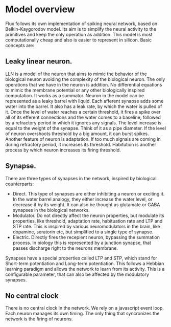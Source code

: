 # Model overview

Flux follows its own implementation of spiking neural network, based on Belkin-Kaygorodov model. Its aim is to simplify the neural activity to the primitives and keep the only operation as addition. This model is most computationally cheap and also is easier to represent in silicon. Basic concepts are:

## Leaky linear neuron.

LLN is a model of the neuron that aims to mimic the behavior of the biological neuron avoiding the complexity of the biological neuron. The only operations that we have in the neuron is addition. No differential equations to mimic the membrane potential or any other biologically inspired computation. It works as a summator. Neuron in the model can be represented as a leaky barrel with liquid. Each afferent synapse adds some water into the barrel. It also has a leak rate, by which the water is pulled of it. Once the level of water reaches a certain threshold, it fires a spike over all of its efferent connections and the water comes to a baseline, followed by a refractory period in which it ignores any signals. The level increase is equal to the weight of the synapse. Think of it as a pipe diameter. If the level of neuron overshoots threshold by a big amount, it can burst spikes. Another feature of neuron is adaptation. If too much signals are coming in during refractory period, it increases its threshold. Habitution is another process by which neuron increases its firing threshold.

## Synapse.

There are three types of synapses in the network, inspired by biological counterparts:
* Direct. This type of synapses are either inhibiting a neuron or exciting it. In the water barrel analogy, they either increase the water level, or decrease it by its weight. It can also be thought as glutamate or GABA synapses in the biological networks.
* Modulator. Do not directly affect the neuron properties, but modulate its properties, like threshold, adaptation rate, habituation rate and LTP and STP rate. This is inspired by various neuromodulators in the brain, like dopamine, seratorin etc, but simplified to a single type of synapse.
* Electric. Directly fires the recepient neuron, bypassing the summation process. In biology this is represented by a junction synapse, that passes discharge right to the neurons membrane.

Synapses have a special properties called LTP and STP, which stand for Short-term potentiation and Long-term potentiation. This follows a Hebbian learning paradigm and allows the network to learn from its activity. This is a configurable parameter, that can also be affected by the modulatory synapses.

## No central clock

There is no central clock in the network. We rely on a javascript event loop. Each neuron manages its own timing. The only thing that syncronizes the network is the firing of neurons.

